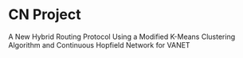 # CN Project
A New Hybrid Routing Protocol Using a Modified K-Means Clustering Algorithm and Continuous Hopfield Network for VANET
